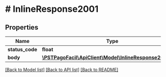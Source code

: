 # # InlineResponse2001

## Properties

Name | Type | Description | Notes
------------ | ------------- | ------------- | -------------
**status_code** | **float** |  | [optional] 
**body** | [**\PSTPagoFacil\ApiClient\Model\InlineResponse2001Body**](InlineResponse2001Body.md) |  | [optional] 

[[Back to Model list]](../../README.md#documentation-for-models) [[Back to API list]](../../README.md#documentation-for-api-endpoints) [[Back to README]](../../README.md)


